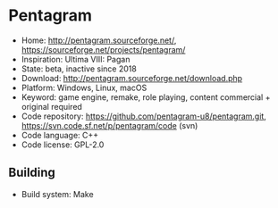 # Pentagram

- Home: http://pentagram.sourceforge.net/, https://sourceforge.net/projects/pentagram/
- Inspiration: Ultima VIII: Pagan
- State: beta, inactive since 2018
- Download: http://pentagram.sourceforge.net/download.php
- Platform: Windows, Linux, macOS
- Keyword: game engine, remake, role playing, content commercial + original required
- Code repository: https://github.com/pentagram-u8/pentagram.git, https://svn.code.sf.net/p/pentagram/code (svn)
- Code language: C++
- Code license: GPL-2.0

## Building

- Build system: Make
